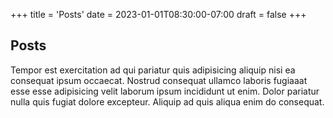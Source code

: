 +++
title = 'Posts'
date = 2023-01-01T08:30:00-07:00
draft = false
+++

## Posts
Tempor est exercitation ad qui pariatur quis adipisicing aliquip nisi ea consequat ipsum occaecat. Nostrud consequat ullamco laboris fugiaaat esse esse adipisicing velit laborum ipsum incididunt ut enim. Dolor pariatur nulla quis fugiat dolore excepteur. Aliquip ad quis aliqua enim do consequat.
